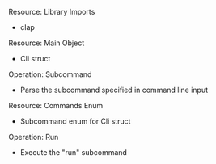 Resource: Library Imports
- clap

Resource: Main Object
- Cli struct

Operation: Subcommand
- Parse the subcommand specified in command line input

Resource: Commands Enum
- Subcommand enum for Cli struct

Operation: Run
- Execute the "run" subcommand